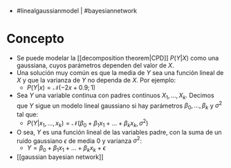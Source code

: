 - #linealgaussianmodel | #bayesiannetwork 

# Concepto
- Se puede modelar la [[decomposition theorem|CPD]] $P(Y|X)$ como una gaussiana, cuyos parámetros dependen del valor de $X$.
- Una solución muy común es que la media de $Y$ sea una función lineal de $X$ y que la varianza de $Y$ no dependa de $X$. Por ejemplo:
	- $P(Y|x)=\mathcal{N}(-2x+0.9;1)$
- Sea $Y$ una variable continua con padres continuos $X_{1},...,X_{k}$. Decimos que $Y$ sigue un modelo lineal gaussiano si hay parámetros $\beta_{0},...,\beta_{k}$ y $\sigma^{2}$ tal que:
	- $P(Y|x_1, \dots, x_k) = \mathcal{N}(\beta_0 + \beta_1 x_1 + \dots + \beta_k x_k, \sigma^2)$
- O sea, $Y$ es una función lineal de las variables padre, con la suma de un ruido gaussiano $\epsilon$ de media $0$ y varianza $\sigma^2$:
	- $Y=\beta_{0}+\beta_{1}x_{1}+...+\beta_{k}x_{k}+\epsilon$
- [[gaussian bayesian network]]